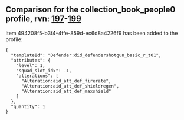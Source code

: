 ## Comparison for the collection_book_people0 profile, rvn: [197](https://github.com/PRO100KatYT/FortniteProfileRevisions/tree/main/profiles/collection_book_people0/197%20collection_book_people0.json)-[199](https://github.com/PRO100KatYT/FortniteProfileRevisions/tree/main/profiles/collection_book_people0/199%20collection_book_people0.json)

Item 494208f5-b3f4-4ffe-859d-ec6d8a4226f9 has been added to the profile:

```
{
  "templateId": "Defender:did_defendershotgun_basic_r_t01",
  "attributes": {
    "level": 1,
    "squad_slot_idx": -1,
    "alterations": [
      "Alteration:aid_att_def_firerate",
      "Alteration:aid_att_def_shieldregen",
      "Alteration:aid_att_def_maxshield"
    ]
  },
  "quantity": 1
}
```

<br><br>
